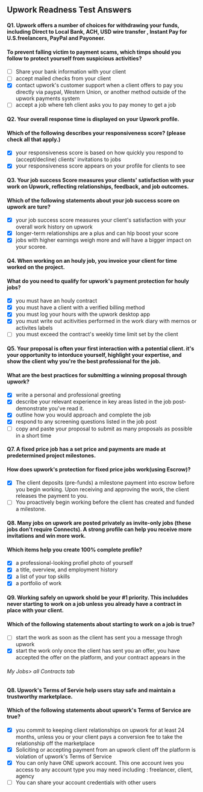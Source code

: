 ## Upwork Readness Test Answers

#### Q1. Upwork offers a number of choices for withdrawing your funds, including Direct to Local Bank, ACH, USD wire transfer , Instant Pay for U.S.freelancers, PayPal and Payoneer.
#### To prevent falling victim to payment scams, which timps should you follow to protect yourself from suspicious activities?

- [ ] Share your bank information with your client
- [ ] accept mailed checks from your client
- [x] contact upwork's customer support when a client offers to pay you directly via paypal, Western Union, or another method outside of the upwork payments system
- [ ] accept a job where teh client asks you to pay money to get a job

#### Q2. Your overall response time is displayed on your Upwork profile.
#### Which of the following describes your responsiveness score? (please check all that apply.)

- [x] your responsiveness score is based on how quickly you respond to (accept/decline) clients' invitations to jobs
- [x] your responsiveness score appears on your profile for clients to see

#### Q3. Your job success Score measures your clients' satisfaction with your work on Upwork, reflecting relationships, feedback, and job outcomes.
#### Which of the following statements about your job success score on upwork are ture?

- [x] your job success score measures your client's satisfaction with your overall work history on upwork
- [x] longer-term relationships are a plus and can hlp boost your score
- [x] jobs with higher earnings weigh more and will have a bigger impact on your scoree.

#### Q4. When working on an houly job, you invoice your client for time worked on the project.
#### What do you need to qualify for upwork's payment protection for houly jobs?

- [x] you must have an houly contract
- [x] you must have a client with a verified billing method
- [x] you must log your hours with the upwork desktop app
- [x] you must write out acitivities performed in the work diary with mernos or activites labels
- [ ] you must exceed the contract's weekly time limit set by the client

#### Q5. Your proposal is often your first interaction with a potential client. it's your opportunity to intorduce yourself, highlight your expertise, and show the client why you're the best professional for the job.
#### What are the best practices for submitting a winning proposal through upwork?

- [x] write a personal and professional greeting
- [x] describe your relevant experience in key areas listed in the job post-demonstrate you've read it.
- [x] outline how you would approach and complete the job
- [x] respond to any screening questions listed in the job post
- [ ] copy and paste your proposal to submit as many proposals as possible in a short time

#### Q7. A fixed price job has a set price and payments are made at predetermined project milestones.
#### How does upwork's protection for fixed price jobs work(using Escrow)?

- [x] The client deposits (pre-funds) a milestone payment into escrow before you begin working. Upon receiving and approving the work, the client releases the payment to you.
- [ ] You proactively begin working before the client has created and funded a milestone.

#### Q8. Many jobs on upwork are posted privately as invite-only jobs (these jobs don't require Connects). A strong profile can help you receive more invitations and win more work.
#### Which items help you create 100% complete profile?

- [x] a professional-looking profiel photo of yourself
- [x] a title, overview, and employment history
- [x] a list of your top skills
- [x] a portfolio of work

#### Q9. Working safely on upwork shold be your #1 priority. This includdes never starting to work on a job unless you already have a contract in place with your client.
#### Which of the following statements about starting to work on a job is true?

- [ ] start the work as soon as the client has sent you a message throgh upwork
- [x] start the work only once the client has sent you an offer, you have accepted the offer on the platform, and your contract appears in the

###### My Jobs> all Contracts tab

#### Q8. Upwork's Terms of Servie help users stay safe and maintain a trustworthy marketplace. 
#### Which of the following statements about upwork's Terms of Service are true?

- [x] you commit to keeping client relationships on upwork for at least 24 months, unless you or your client pays a conversion fee to take the relationship off the marketplace
- [x] Soliciting or accepting payment from an upwork client off the platform is violation of upwork's Terms of Service
- [x] You can only have ONE upwork account. This one account ives you access to any account type you may need including : freelancer, client, agency
- [ ] You can share your account credentials with other users